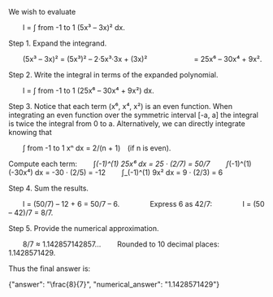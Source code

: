 We wish to evaluate

  I = ∫ from -1 to 1 (5x³ – 3x)² dx.

Step 1. Expand the integrand.

  (5x³ – 3x)² = (5x³)² – 2·5x³·3x + (3x)²
       = 25x⁶ – 30x⁴ + 9x².

Step 2. Write the integral in terms of the expanded polynomial.

  I = ∫ from -1 to 1 (25x⁶ – 30x⁴ + 9x²) dx.

Step 3. Notice that each term (x⁶, x⁴, x²) is an even function. When integrating an even function over the symmetric interval [-a, a] the integral is twice the integral from 0 to a. Alternatively, we can directly integrate knowing that

  ∫ from -1 to 1 xⁿ dx = 2/(n + 1) (if n is even).

Compute each term:
  ∫_(-1)^(1) 25x⁶ dx = 25 · (2/7) = 50/7
  ∫_(-1)^(1) (-30x⁴) dx = -30 · (2/5) = -12
  ∫_(-1)^(1) 9x² dx = 9 · (2/3) = 6

Step 4. Sum the results.

  I = (50/7) – 12 + 6 = 50/7 – 6.
    Express 6 as 42/7:
    I = (50 – 42)/7 = 8/7.

Step 5. Provide the numerical approximation.

  8/7 ≈ 1.142857142857... 
  Rounded to 10 decimal places: 1.1428571429.

Thus the final answer is:

{"answer": "\frac{8}{7}", "numerical_answer": "1.1428571429"}